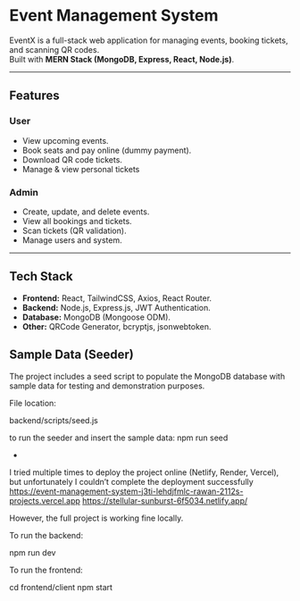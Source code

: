 #  Event Management System

EventX is a full-stack web application for managing events, booking tickets, and scanning QR codes.  
Built with **MERN Stack (MongoDB, Express, React, Node.js)**.

---

##  Features

###  User
- View upcoming events.
- Book seats and pay online (dummy payment).
- Download QR code tickets.
- Manage & view personal tickets 

###  Admin
- Create, update, and delete events.
- View all bookings and tickets.
- Scan tickets (QR validation).
- Manage users and system.

---

##  Tech Stack

- **Frontend:** React, TailwindCSS, Axios, React Router. 
- **Backend:** Node.js, Express.js, JWT Authentication.
- **Database:** MongoDB (Mongoose ODM).
- **Other:** QRCode Generator, bcryptjs, jsonwebtoken.

##  Sample Data (Seeder)

The project includes a seed script to populate the MongoDB database with sample data for testing and demonstration purposes.

File location:

backend/scripts/seed.js  

to run the seeder and insert the sample data:
npm run seed


- 
I tried multiple times to deploy the project online (Netlify, Render, Vercel), but unfortunately I couldn’t complete the deployment successfully  
https://event-management-system-j3ti-lehdjfmlc-rawan-2112s-projects.vercel.app
 https://stellular-sunburst-6f5034.netlify.app/ 

However, the full project is working fine locally.

To run the backend:

npm run dev 

To run the frontend:

cd frontend/client
npm start

